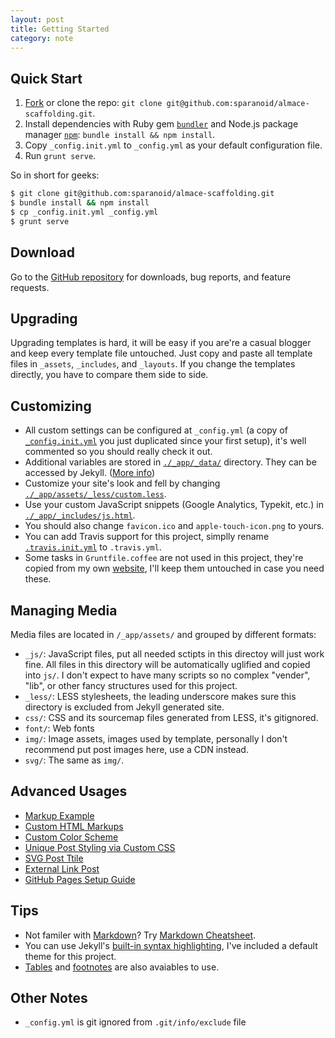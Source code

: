 ```yaml
---
layout: post
title: Getting Started
category: note
---
```


## Quick Start

1. [Fork](https://github.com/sparanoid/almace-scaffolding/fork) or clone the repo: `git clone git@github.com:sparanoid/almace-scaffolding.git`.
2. Install dependencies with Ruby gem [`bundler`](http://bundler.io/) and Node.js package manager [`npm`](https://www.npmjs.org/): `bundle install && npm install`.
3. Copy `_config.init.yml` to `_config.yml` as your default configuration file.
3. Run `grunt serve`.

So in short for geeks:

```sh
$ git clone git@github.com:sparanoid/almace-scaffolding.git
$ bundle install && npm install
$ cp _config.init.yml _config.yml
$ grunt serve
```

## Download

Go to the [GitHub repository](https://github.com/sparanoid/almace-scaffolding) for downloads, bug reports, and feature requests.

## Upgrading

Upgrading templates is hard, it will be easy if you are're a casual blogger and keep every template file untouched. Just copy and paste all template files in `_assets`, `_includes`, and `_layouts`. If you change the templates directly, you have to compare them side to side.

## Customizing

- All custom settings can be configured at `_config.yml` (a copy of [`_config.init.yml`](https://github.com/sparanoid/almace-scaffolding/blob/master/_config.init.yml) you just duplicated since your first setup), it's well commented so you should really check it out.
- Additional variables are stored in [`./_app/_data/`](https://github.com/sparanoid/almace-scaffolding/blob/master/_app/_data) directory. They can be accessed by Jekyll. ([More info](http://jekyllrb.com/docs/datafiles/))
- Customize your site's look and fell by changing [`./_app/assets/_less/custom.less`](https://github.com/sparanoid/almace-scaffolding/blob/master/_app/assets/_less/custom.less).
- Use your custom JavaScript snippets (Google Analytics, Typekit, etc.) in [`./_app/_includes/js.html`](https://github.com/sparanoid/almace-scaffolding/blob/master/_app/_includes/js.html).
- You should also change `favicon.ico` and `apple-touch-icon.png` to yours.
- You can add Travis support for this project, simplly rename [`.travis.init.yml`](https://github.com/sparanoid/almace-scaffolding/blob/master/.travis.init.yml) to `.travis.yml`.
- Some tasks in `Gruntfile.coffee` are not used in this project, they're copied from my own [website](https://github.com/sparanoid/sparanoid.com), I'll keep them untouched in case you need these.

## Managing Media

Media files are located in `/_app/assets/` and grouped by different formats:

- `_js/`: JavaScript files, put all needed sctipts in this directoy will just work fine. All files in this directory will be automatically uglified and copied into `js/`. I don't expect to have many scripts so no complex "vender", "lib", or other fancy structures used for this project.
- `_less/`: LESS stylesheets, the leading underscore makes sure this directory is excluded from Jekyll generated site.
- `css/`:  CSS and its sourcemap files generated from LESS, it's gitignored.
- `font/`: Web fonts
- `img/`: Image assets, images used by template, personally I don't recommend put post images here, use a CDN instead.
- `svg/`: The same as `img/`.

## Advanced Usages

- [Markup Example](http://sparanoid.com/lab/amsf/markup-example.html)
- [Custom HTML Markups](http://sparanoid.com/lab/amsf/custom-html-markups.html)
- [Custom Color Scheme](http://sparanoid.com/lab/amsf/custom-color-scheme.html)
- [Unique Post Styling via Custom CSS](http://sparanoid.com/lab/amsf/custom-css.html)
- [SVG Post Ttile](http://sparanoid.com/lab/amsf/svg-post-title.html)
- [External Link Post](http://sparanoid.com/lab/amsf/external-link-post.html)
- [GitHub Pages Setup Guide](http://sparanoid.com/lab/amsf/github-pages-setup.html)

## Tips

- Not familer with [Markdown](http://daringfireball.net/projects/markdown/)? Try [Markdown Cheatsheet](https://github.com/adam-p/markdown-here/wiki/Markdown-Cheatsheet).
- You can use Jekyll's [built-in syntax highlighting](http://jekyllrb.com/docs/templates/#code_snippet_highlighting), I've included a default theme for this project.
- [Tables](https://help.github.com/articles/github-flavored-markdown#tables) and [footnotes](https://github.com/vmg/redcarpet#and-its-like-really-simple-to-use) are also avaiables to use.

## Other Notes

- `_config.yml` is git ignored from `.git/info/exclude` file
